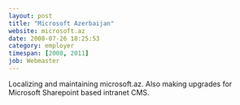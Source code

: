 ```yaml
---
layout: post
title: "Microsoft Azerbaijan"
website: microsoft.az
date: 2008-07-26 18:25:53
category: employer
timespan: [2008, 2011]
job: Webmaster
---
```


<p>Localizing and maintaining microsoft.az. Also making upgrades for Microsoft Sharepoint based intranet CMS.</p>
